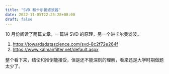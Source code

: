 ```yaml
---
title: "SVD 和卡尔曼滤波器"
date: 2022-11-05T22:25:28+08:00
draft: false
---
```


10 月份阅读了两篇文章，一篇讲 SVD 的原理，另一个讲卡尔曼滤波。

1. https://towardsdatascience.com/svd-8c2f72e264f
2. https://www.kalmanfilter.net/default.aspx

整个看下来，结论和推倒能接受，但是还不能深刻的理解，看来还是大学时期做题太少了。

